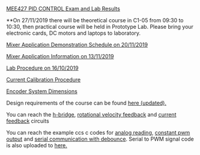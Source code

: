[MEE427 PID CONTROL Exam and Lab Results](https://github.com/mee427/mee427.github.io/blob/master/pid_scores_1.pdf)

**On 27/11/2019 there will be theoretical course in C1-05 from 09:30 to 10:30, then practical course will be held in Prototype Lab. Please bring your electronic cards, DC motors and laptops to laboratory.

[Mixer Application Demonstration Schedule on 20/11/2019](https://github.com/mee427/mee427.github.io/blob/master/20191120.pdf)

[Mixer Application Information on 13/11/2019](https://github.com/mee427/mee427.github.io/blob/master/Mixer%20Application.pdf)

[Lab Procedure on 16/10/2019](https://github.com/mee427/mee427.github.io/blob/master/PID_Lab_Procedure.pdf)

[Current Calibration Procedure](https://github.com/mee427/mee427.github.io/blob/master/MEE427_Current_Calib.pdf)

[Encoder System Dimensions](https://github.com/mee427/mee427.github.io/blob/master/Encoder%20Holder.pdf)


Design requirements of the course can be found [here (updated).](https://github.com/mee427/mee427.github.io/blob/master/Requirements.pdf)

You can reach the [h-bridge](https://github.com/mee427/circuits/blob/master/H_bridge.PNG), [rotational velocity feedback](https://github.com/mee427/circuits/blob/master/Rotational%20Velocity%20Feedback.PNG) and [current feedback](https://github.com/mee427/circuits/blob/master/Current%20Feedback.PNG) circuits

You can reach the example ccs c codes for [analog reading](https://github.com/mee427/ccs-c-codes/blob/master/AnalogRead.c), [constant pwm output](https://github.com/mee427/ccs-c-codes/blob/master/ConstantPwmOut.c) and [serial communication with debounce](https://github.com/mee427/ccs-c-codes/blob/master/SerialDebounce.c). Serial to PWM signal code is also uploaded to [here.](https://github.com/mee427/ccs-c-codes/blob/master/ReadStringToPwm.c)

